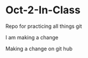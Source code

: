 # Oct-2-In-Class
Repo for practicing all things git 

I am making a change

Making a change on git hub
